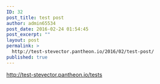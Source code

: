 ```yaml
---
ID: 32
post_title: test post
author: admin65534
post_date: 2016-02-24 01:54:45
post_excerpt: ""
layout: post
permalink: >
  http://test-stevector.pantheon.io/2016/02/test-post/
published: true
---
```

http://test-stevector.pantheon.io/tests